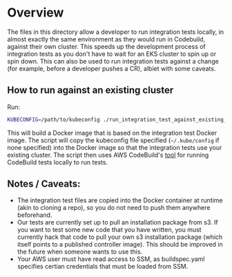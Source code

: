 # Overview
The files in this directory allow a developer to run integration tests locally, in almost exactly the same environment as they would run in Codebuild, against their own cluster. This speeds up the development process of integration tests as you don't have to wait for an EKS cluster to spin up or spin down. This can also be used to run integration tests against a change (for example, before a developer pushes a CR), albiet with some caveats.

## How to run against an existing cluster
Run:

```bash
KUBECONFIG=/path/to/kubeconfig ./run_integration_test_against_existing_cluster.sh
```

This will build a Docker image that is based on the integration test Docker image. The script will copy the kubeconfig file specified (`~/.kube/config` if none specified) into the Docker image so that the integration tests use your existing cluster. The script then uses AWS CodeBuild's [tool](https://github.com/aws/aws-codebuild-docker-images/tree/master/local_builds) for running CodeBuild tests locally to run tests.

## Notes / Caveats:
* The integration test files are copied into the Docker container at runtime (akin to cloning a repo), so you do not need to push them anywhere beforehand.
* Our tests are currently set up to pull an installation package from s3. If you want to test some new code that you have written, you must currently hack that code to pull your own s3 installation package (which itself points to a published controller image). This should be improved in the future when someone wants to use this.
* Your AWS user must have read access to SSM, as buildspec.yaml specifies certian credentials that must be loaded from SSM.
